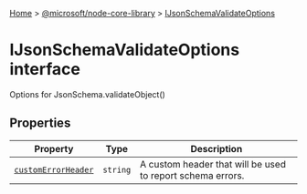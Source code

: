 [Home](./index) &gt; [@microsoft/node-core-library](node-core-library.md) &gt; [IJsonSchemaValidateOptions](node-core-library.ijsonschemavalidateoptions.md)

# IJsonSchemaValidateOptions interface

Options for JsonSchema.validateObject()

## Properties

|  Property | Type | Description |
|  --- | --- | --- |
|  [`customErrorHeader`](node-core-library.ijsonschemavalidateoptions.customerrorheader.md) | `string` | A custom header that will be used to report schema errors. |

